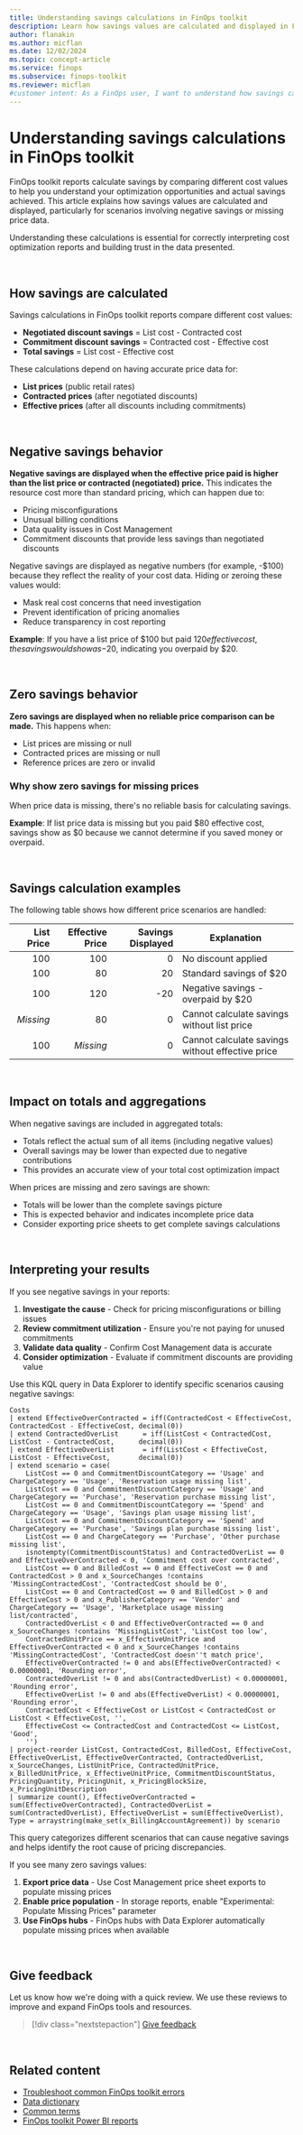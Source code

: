 ```yaml
---
title: Understanding savings calculations in FinOps toolkit
description: Learn how savings values are calculated and displayed in FinOps toolkit reports, including negative savings and missing price scenarios.
author: flanakin
ms.author: micflan
ms.date: 12/02/2024
ms.topic: concept-article
ms.service: finops
ms.subservice: finops-toolkit
ms.reviewer: micflan
#customer intent: As a FinOps user, I want to understand how savings calculations work in FinOps toolkit reports so that I can interpret negative savings and zero savings correctly.
---
```


<!-- cSpell:ignore nextstepaction -->
<!-- markdownlint-disable-next-line MD025 -->
# Understanding savings calculations in FinOps toolkit

FinOps toolkit reports calculate savings by comparing different cost values to help you understand your optimization opportunities and actual savings achieved. This article explains how savings values are calculated and displayed, particularly for scenarios involving negative savings or missing price data.

Understanding these calculations is essential for correctly interpreting cost optimization reports and building trust in the data presented.

<br>

## How savings are calculated

Savings calculations in FinOps toolkit reports compare different cost values:

- **Negotiated discount savings** = List cost - Contracted cost
- **Commitment discount savings** = Contracted cost - Effective cost  
- **Total savings** = List cost - Effective cost

These calculations depend on having accurate price data for:
- **List prices** (public retail rates)
- **Contracted prices** (after negotiated discounts)
- **Effective prices** (after all discounts including commitments)

<br>

## Negative savings behavior

**Negative savings are displayed when the effective price paid is higher than the list price or contracted (negotiated) price.** This indicates the resource cost more than standard pricing, which can happen due to:

- Pricing misconfigurations
- Unusual billing conditions
- Data quality issues in Cost Management
- Commitment discounts that provide less savings than negotiated discounts

Negative savings are displayed as negative numbers (for example, -$100) because they reflect the reality of your cost data. Hiding or zeroing these values would:

- Mask real cost concerns that need investigation
- Prevent identification of pricing anomalies
- Reduce transparency in cost reporting

**Example**: If you have a list price of $100 but paid $120 effective cost, the savings would show as -$20, indicating you overpaid by $20.

<br>

## Zero savings behavior

**Zero savings are displayed when no reliable price comparison can be made.** This happens when:

- List prices are missing or null
- Contracted prices are missing or null  
- Reference prices are zero or invalid

### Why show zero savings for missing prices

When price data is missing, there's no reliable basis for calculating savings.

**Example**: If list price data is missing but you paid $80 effective cost, savings show as $0 because we cannot determine if you saved money or overpaid.

<br>

## Savings calculation examples

The following table shows how different price scenarios are handled:

| List Price | Effective Price | Savings Displayed | Explanation |
|-----------:|----------------:|------------------:|-------------|
| 100        | 100             | 0                 | No discount applied |
| 100        | 80              | 20                | Standard savings of $20 |
| 100        | 120             | -20               | Negative savings - overpaid by $20 |
| *Missing*  | 80              | 0                 | Cannot calculate savings without list price |
| 100        | *Missing*       | 0                 | Cannot calculate savings without effective price |

<br>

## Impact on totals and aggregations

When negative savings are included in aggregated totals:
- Totals reflect the actual sum of all items (including negative values)
- Overall savings may be lower than expected due to negative contributions
- This provides an accurate view of your total cost optimization impact

When prices are missing and zero savings are shown:
- Totals will be lower than the complete savings picture
- This is expected behavior and indicates incomplete price data
- Consider exporting price sheets to get complete savings calculations

<br>

## Interpreting your results

If you see negative savings in your reports:

1. **Investigate the cause** - Check for pricing misconfigurations or billing issues
2. **Review commitment utilization** - Ensure you're not paying for unused commitments
3. **Validate data quality** - Confirm Cost Management data is accurate
4. **Consider optimization** - Evaluate if commitment discounts are providing value

Use this KQL query in Data Explorer to identify specific scenarios causing negative savings:

```kusto
Costs
| extend EffectiveOverContracted = iff(ContractedCost < EffectiveCost, ContractedCost - EffectiveCost, decimal(0))
| extend ContractedOverList      = iff(ListCost < ContractedCost,      ListCost - ContractedCost,      decimal(0))
| extend EffectiveOverList       = iff(ListCost < EffectiveCost,       ListCost - EffectiveCost,       decimal(0))
| extend scenario = case(
    ListCost == 0 and CommitmentDiscountCategory == 'Usage' and ChargeCategory == 'Usage', 'Reservation usage missing list',
    ListCost == 0 and CommitmentDiscountCategory == 'Usage' and ChargeCategory == 'Purchase', 'Reservation purchase missing list',
    ListCost == 0 and CommitmentDiscountCategory == 'Spend' and ChargeCategory == 'Usage', 'Savings plan usage missing list',
    ListCost == 0 and CommitmentDiscountCategory == 'Spend' and ChargeCategory == 'Purchase', 'Savings plan purchase missing list',
    ListCost == 0 and ChargeCategory == 'Purchase', 'Other purchase missing list',
    isnotempty(CommitmentDiscountStatus) and ContractedOverList == 0 and EffectiveOverContracted < 0, 'Commitment cost over contracted',
    ListCost == 0 and BilledCost == 0 and EffectiveCost == 0 and ContractedCost > 0 and x_SourceChanges !contains 'MissingContractedCost', 'ContractedCost should be 0',
    ListCost == 0 and ContractedCost == 0 and BilledCost > 0 and EffectiveCost > 0 and x_PublisherCategory == 'Vendor' and ChargeCategory == 'Usage', 'Marketplace usage missing list/contracted',
    ContractedOverList < 0 and EffectiveOverContracted == 0 and x_SourceChanges !contains 'MissingListCost', 'ListCost too low',
    ContractedUnitPrice == x_EffectiveUnitPrice and EffectiveOverContracted < 0 and x_SourceChanges !contains 'MissingContractedCost', 'ContractedCost doesn''t match price',
    EffectiveOverContracted != 0 and abs(EffectiveOverContracted) < 0.00000001, 'Rounding error',
    ContractedOverList != 0 and abs(ContractedOverList) < 0.00000001, 'Rounding error',
    EffectiveOverList != 0 and abs(EffectiveOverList) < 0.00000001, 'Rounding error',
    ContractedCost < EffectiveCost or ListCost < ContractedCost or ListCost < EffectiveCost, '',
    EffectiveCost <= ContractedCost and ContractedCost <= ListCost, 'Good',
    '')
| project-reorder ListCost, ContractedCost, BilledCost, EffectiveCost, EffectiveOverList, EffectiveOverContracted, ContractedOverList, x_SourceChanges, ListUnitPrice, ContractedUnitPrice, x_BilledUnitPrice, x_EffectiveUnitPrice, CommitmentDiscountStatus, PricingQuantity, PricingUnit, x_PricingBlockSize, x_PricingUnitDescription
| summarize count(), EffectiveOverContracted = sum(EffectiveOverContracted), ContractedOverList = sum(ContractedOverList), EffectiveOverList = sum(EffectiveOverList), Type = arraystring(make_set(x_BillingAccountAgreement)) by scenario
```

This query categorizes different scenarios that can cause negative savings and helps identify the root cause of pricing discrepancies.

If you see many zero savings values:

1. **Export price data** - Use Cost Management price sheet exports to populate missing prices
2. **Enable price population** - In storage reports, enable "Experimental: Populate Missing Prices" parameter
3. **Use FinOps hubs** - FinOps hubs with Data Explorer automatically populate missing prices when available

<br>

## Give feedback

Let us know how we're doing with a quick review. We use these reviews to improve and expand FinOps tools and resources.

> [!div class="nextstepaction"]
> [Give feedback](https://portal.azure.com/#view/HubsExtension/InProductFeedbackBlade/extensionName/FinOpsToolkit/cesQuestion/How%20easy%20or%20hard%20is%20it%20to%20understand%20savings%20calculations%20in%20FinOps%20toolkit%20reports%3F/cvaQuestion/How%20valuable%20is%20the%20savings%20calculations%20documentation%3F/surveyId/FTK/bladeName/Hubs/featureName/SavingsCalculations)

<br>

## Related content

- [Troubleshoot common FinOps toolkit errors](../help/errors.md)
- [Data dictionary](../help/data-dictionary.md)
- [Common terms](../help/terms.md)
- [FinOps toolkit Power BI reports](../power-bi/reports.md)

<br>
